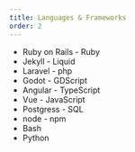 ```yaml
---
title: Languages & Frameworks
order: 2
---
```


<!-- - [Ruby on Rails](#ruby-on-rails) - Ruby -->
- Ruby on Rails - Ruby
- Jekyll - Liquid
- Laravel - php
- Godot - GDScript
- Angular - TypeScript
- Vue - JavaScript
- Postgress - SQL
- node - npm
- Bash
- Python
